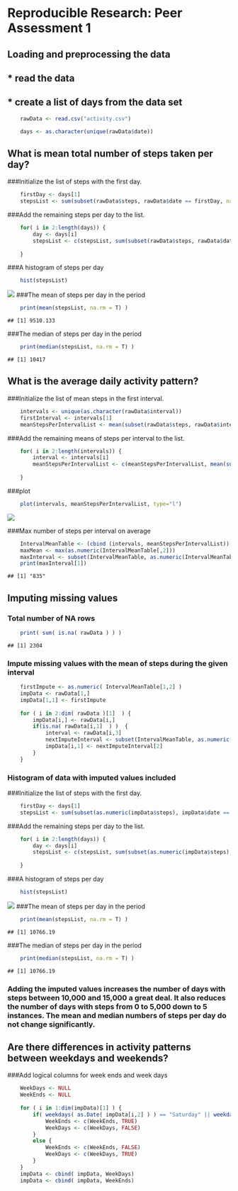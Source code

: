 # Reproducible Research: Peer Assessment 1


## Loading and preprocessing the data
##     * read the data
##     * create a list of days from the data set

```r
    rawData <- read.csv("activity.csv")

    days <- as.character(unique(rawData$date))
```


## What is mean total number of steps taken per day?
###Initialize the list of steps with the first day.

```r
    firstDay <- days[1]
    stepsList <- sum(subset(rawData$steps, rawData$date == firstDay, na.rm = T)) 
```
    
###Add the remaining steps per day to the list.

```r
    for( i in 2:length(days)) {
        day <- days[i]
        stepsList <- c(stepsList, sum(subset(rawData$steps, rawData$date == day), na.rm = T) )
    
    }
```
###A histogram of steps per day 

```r
    hist(stepsList)
```

![](PA1_template_files/figure-html/unnamed-chunk-4-1.png) 
###The mean of steps per day in the period

```r
    print(mean(stepsList, na.rm = T) ) 
```

```
## [1] 9510.133
```
###The median of steps per day in the period

```r
    print(median(stepsList, na.rm = T) )
```

```
## [1] 10417
```


## What is the average daily activity pattern?
###Initialize the list of mean steps in the first interval.

```r
    intervals <- unique(as.character(rawData$interval))
    firstInterval <- intervals[1]
    meanStepsPerIntervalList <- mean(subset(rawData$steps, rawData$interval == firstInterval), na.rm = T) 
```
###Add the remaining means of steps per interval to the list.

```r
    for( i in 2:length(intervals)) {
        interval <- intervals[i]
        meanStepsPerIntervalList <- c(meanStepsPerIntervalList, mean(subset(rawData$steps, rawData$interval == interval) , na.rm = T ) )
        
    }
```
###plot

```r
    plot(intervals, meanStepsPerIntervalList, type="l")
```

![](PA1_template_files/figure-html/unnamed-chunk-9-1.png) 

###Max number of steps per interval on average

```r
    IntervalMeanTable <- (cbind (intervals, meanStepsPerIntervalList))
    maxMean <- max(as.numeric(IntervalMeanTable[,2]))
    maxInterval <- subset(IntervalMeanTable, as.numeric(IntervalMeanTable[,2])==maxMean)
    print(maxInterval[1])    
```

```
## [1] "835"
```
## Imputing missing values
### Total number of NA rows

```r
    print( sum( is.na( rawData ) ) )
```

```
## [1] 2304
```
### Impute missing values with the mean of steps during the given interval

```r
    firstImpute <- as.numeric( IntervalMeanTable[1,2] )
    impData <- rawData[1,]
    impData[1,1] <- firstImpute
    
    for ( i in 2:dim( rawData )[1]  ) {
        impData[i,] <- rawData[i,]
        if(is.na( rawData[i,1]  ) )  {
            interval <- rawData[i,3]
            nextImputeInterval <- subset(IntervalMeanTable, as.numeric( IntervalMeanTable[,1])==interval)
            impData[i,1] <- nextImputeInterval[2]
        }
    }
```
### Histogram of data with imputed values included
###Initialize the list of steps with the first day.

```r
    firstDay <- days[1]
    stepsList <- sum(subset(as.numeric(impData$steps), impData$date == firstDay, na.rm = T)) 
```
    
###Add the remaining steps per day to the list.

```r
    for( i in 2:length(days)) {
        day <- days[i]
        stepsList <- c(stepsList, sum(subset(as.numeric(impData$steps), impData$date == day), na.rm = T) )
    
    }
```
###A histogram of steps per day 

```r
    hist(stepsList)
```

![](PA1_template_files/figure-html/unnamed-chunk-15-1.png) 
###The mean of steps per day in the period

```r
    print(mean(stepsList, na.rm = T) ) 
```

```
## [1] 10766.19
```
###The median of steps per day in the period

```r
    print(median(stepsList, na.rm = T) )
```

```
## [1] 10766.19
```

### Adding the imputed values increases the number of days with steps between 10,000 and 15,000 a great deal.  It also reduces the number of days with steps from 0 to 5,000 down to 5 instances.  The mean and median numbers of steps per day do not change significantly.

## Are there differences in activity patterns between weekdays and weekends?
###Add logical columns for week ends and week days

```r
    WeekDays <- NULL
    WeekEnds <- NULL
    
    for ( i in 1:dim(impData)[1] ) {
        if( weekdays( as.Date( impData[i,2] ) ) == "Saturday" || weekdays( as.Date( impData[i,2] ) ) == "Sunday" ) {
            WeekEnds <- c(WeekEnds, TRUE)
            WeekDays <- c(WeekDays, FALSE)
        }
        else {
            WeekEnds <- c(WeekEnds, FALSE)
            WeekDays <- c(WeekDays, TRUE)
        }
    }
    impData <- cbind( impData, WeekDays)
    impData <- cbind( impData, WeekEnds)
```
